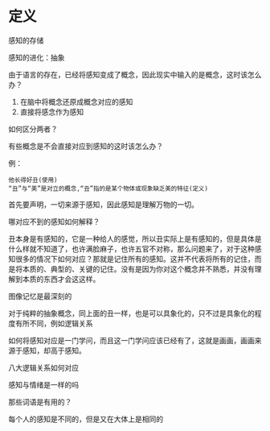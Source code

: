 # 定义

感知的存储

感知的进化：抽象

由于语言的存在，已经将感知变成了概念，因此现实中输入的是概念，这时该怎么办？

1. 在脑中将概念还原成概念对应的感知
2. 直接将感念作为感知

如何区分两者？

有些概念是不会直接对应到感知的这时该怎么办？

例：

```
他长得好丑(使用)
“丑”与“美”是对立的概念,“丑”指的是某个物体或现象缺乏美的特征(定义)
```

首先要声明，一切来源于感知，因此感知是理解万物的一切。

哪对应不到的感知如何解释？

丑本身是有感知的，它是一种给人的感觉，所以丑实际上是有感知的，但是具体是什么样就不知道了，也许满脸麻子，也许五官不对称，那么问题来了，对于这种感知很多的情况下如何对应？那就是记住所有的感知。这并不代表将所有的记住，而是将本质的、典型的、关键的记住。没有是因为你对这个概念并不熟悉，并没有理解到本质的东西才会这这样。

图像记忆是最深刻的

对于纯粹的抽象概念，同上面的丑一样，也是可以具象化的，只不过是具象化的程度有所不同，例如逻辑关系

如何将感知对应是一门学问，而且这一门学问应该已经有了，这就是画画，画画来源于感知，却高于感知。

八大逻辑关系如何对应

感知与情绪是一样的吗

那些词语是有用的？

每个人的感知是不同的，但是又在大体上是相同的

